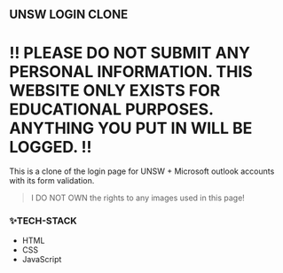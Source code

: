 ## UNSW LOGIN CLONE

#  ‼️ PLEASE DO NOT SUBMIT ANY PERSONAL INFORMATION. THIS WEBSITE ONLY EXISTS FOR EDUCATIONAL PURPOSES. ANYTHING YOU PUT IN WILL BE LOGGED. ‼️

This is a clone of the login page for UNSW + Microsoft outlook accounts with its form validation.

> I DO NOT OWN the rights to any images used in this page!
### ✨TECH-STACK

- HTML
- CSS
- JavaScript
